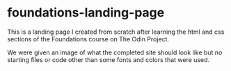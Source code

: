 # foundations-landing-page
This is a landing page I created from scratch after learning the html and css sections of the Foundations course on The Odin Project.

We were given an image of what the completed site should look like but no starting files or code other than some fonts and colors that were used.